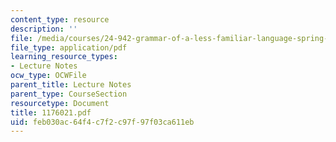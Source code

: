 ```yaml
---
content_type: resource
description: ''
file: /media/courses/24-942-grammar-of-a-less-familiar-language-spring-2003/feb030ac64f4c7f2c97f97f03ca611eb_1176021.pdf
file_type: application/pdf
learning_resource_types:
- Lecture Notes
ocw_type: OCWFile
parent_title: Lecture Notes
parent_type: CourseSection
resourcetype: Document
title: 1176021.pdf
uid: feb030ac-64f4-c7f2-c97f-97f03ca611eb
---
```

